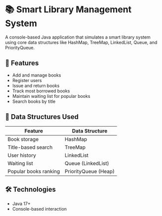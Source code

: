 # 📚 Smart Library Management System

A console-based Java application that simulates a smart library system using core data structures like HashMap, TreeMap, LinkedList, Queue, and PriorityQueue.

## 🚀 Features

- Add and manage books
- Register users
- Issue and return books
- Track most borrowed books
- Maintain waiting list for popular books
- Search books by title

## 🧠 Data Structures Used

| Feature                    | Data Structure         |
|----------------------------|------------------------|
| Book storage               | HashMap                |
| Title-based search         | TreeMap                |
| User history               | LinkedList             |
| Waiting list               | Queue (LinkedList)     |
| Popular books ranking      | PriorityQueue (Heap)   |

## 🛠 Technologies

- Java 17+
- Console-based interaction


